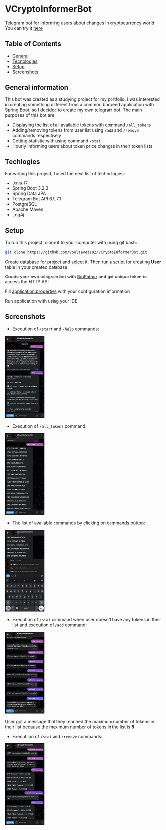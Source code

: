 # VCryptoInformerBot

Telegram bot for informing users about changes in cryptocurrency world. You can try it [here](https://t.me/vcryptoinformerbot)

## Table of Contents
* [General](#general-information)
* [Tecnologies](#techlogies)
* [Setup](#setup)
* [Screenshots](#screenshots)

## General information
This bot was created as a studying project for my portfolio. I was interested in creating something different from a common backend application with Spring Boot, so I decided to create my own telegram bot. The main purposes of this bot are:
* Displaying the list of all available tokens with command `/all_tokens`
* Adding/removing tokens from user list using `/add` and `/remove` commands respectively
* Getting statistic with using command `/stat`
* Hourly informing users about token price changes in their token lists

## Techlogies
For writing this project, I used the next list of technologies:
* Java 17
* Spring Boot 3.2.3
* Spring Data JPA
* Telegram Bot API 6.9.7.1
* PostgreSQL
* Apache Maven
* Log4j

## Setup
To run this project, clone it to your computer with using git bash:
```bash
git clone https://github.com/vpoltavets02/VCryptoInformerBot.git
```
Create database for project and select it. Then run a [script](https://github.com/vpoltavets02/VCryptoInformerBot/blob/master/src/main/resources/schema.sql) for creating <b>User</b> table in your created database

Create your own telegram bot with [BotFather](https://t.me/botfather) and get unique token to access the HTTP API

Fill [application.properties](https://github.com/vpoltavets02/VCryptoInformerBot/blob/master/src/main/resources/application.properties) with your configuration information

Run application with using your IDE

## Screenshots
* Execution of `/start` and `/help` commands:

<img src="https://github.com/vpoltavets02/VCryptoInformerBot/blob/master/screenshots/1.jpg" width="25%" heigth="25%"/>

* Execution of `/all_tokens` command:

<img src="https://github.com/vpoltavets02/VCryptoInformerBot/blob/master/screenshots/2.jpg" width="25%" heigth="25%"/>

* The list of available commands by clicking on commands button:

<img src="https://github.com/vpoltavets02/VCryptoInformerBot/blob/master/screenshots/3.jpg" width="25%" heigth="25%"/>

* Execution of `/stat` command when user doesn't have any tokens in their list and execution of `/add` command:

<img src="https://github.com/vpoltavets02/VCryptoInformerBot/blob/master/screenshots/4.jpg" width="25%" heigth="25%"/>

User got a message that they reached the maximum number of tokens in their list because the maximum number of tokens in the list is <b>5</b>

* Executiion of `/stat` and `/remove` commands:

<img src="https://github.com/vpoltavets02/VCryptoInformerBot/blob/master/screenshots/5.jpg" width="25%" heigth="25%"/>
